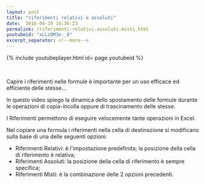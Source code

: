 ```yaml
---
layout: post
title: "riferimenti relativi e assoluti"
date:  2016-04-19 14:36:23
permalink: /riferimenti-relativi-assoluti-misti.html
youtubeid: "xLLzQM3e-_8"
excerpt_separator: <!--more-->
---
```


{% include youtubeplayer.html id= page.youtubeid %}

<br>
<!--header><h3> <a href="{{page.url}}">{{page.title}}</a></h3></header-->

<section class="tk-freight-neo-pro">
<p>Capire i riferimenti nelle formule &egrave; importante per un uso efficace ed efficiente delle stesse...</p>

<!--more-->
<p>In questo video spiego la dinamica dello spostamento delle formule durante le operazioni di copia-incolla oppure di trascinamento delle stesse.</p>

<p> I Riferimenti permettono di eseguire velocemente tante operazioni in Excel.</p>
<p>Nel copiare una formula i riferimenti nella cella di destinazione si modificano sulla base di una delle seguenti opzioni: </br>

<ul>
    <li>Riferimenti Relativi: &egrave; l&#39;impostazione predefinita; la posizione della cella di riferimento &egrave; relativa;</li>
    <li>Riferimenti Assoluti: la posizione della cella di riferimento &egrave; sempre specifica;</li>
    <li>Riferimenti Misti: &egrave; la combinazione delle 2 opzioni precedenti. </li>
</ul>

</p>
</section>


